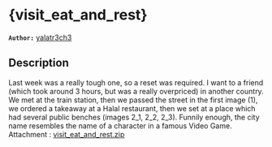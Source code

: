 # {visit_eat_and_rest}

**`Author:`** [yalatr3ch3](https://github.com/Yassine-Latreche)

## Description

Last week was a really tough one, so a reset was required. I want to a friend (which took around 3 hours, but was a really overpriced) in another country. We met at the train station, then we passed the street in the first image (1), we ordered a takeaway at a Halal restaurant, then we set at a place which had several public benches (images 2_1, 2_2, 2_3).
Funnily enough, the city name resembles the name of a character in a famous Video Game.
Attachment : [visit_eat_and_rest.zip](https://drive.google.com/file/d/1eW3iIrSOuS6z4v4EvnbXszwLmdG38PuQ/view?usp=sharing)
